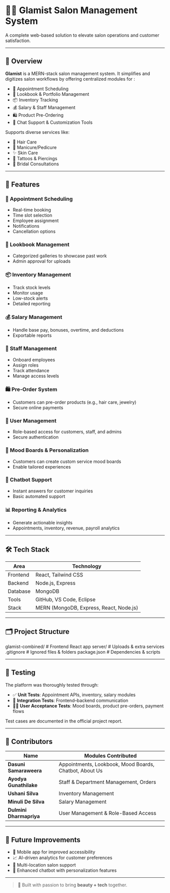 # 💇‍♀️ Glamist Salon Management System

A complete web-based solution to elevate salon operations and customer satisfaction.

---

## 🌟 Overview

**Glamist** is a MERN-stack salon management system.
It simplifies and digitizes salon workflows by offering centralized modules for :

- 📅 Appointment Scheduling  
- 📸 Lookbook & Portfolio Management  
- 📦 Inventory Tracking  
- 💰 Salary & Staff Management  
- 🛍️ Product Pre-Ordering  
- 🤖 Chat Support & Customization Tools  

Supports diverse services like:
- 💆 Hair Care  
- 💅 Manicure/Pedicure  
- ✨ Skin Care  
- 💍 Tattoos & Piercings  
- 👰 Bridal Consultations  

---

## 🚀 Features

### 📅 Appointment Scheduling
- Real-time booking  
- Time slot selection  
- Employee assignment  
- Notifications  
- Cancellation options  

### 📸 Lookbook Management
- Categorized galleries to showcase past work  
- Admin approval for uploads  

### 📦 Inventory Management
- Track stock levels  
- Monitor usage  
- Low-stock alerts  
- Detailed reporting  

### 💰 Salary Management
- Handle base pay, bonuses, overtime, and deductions  
- Exportable reports  

### 👥 Staff Management
- Onboard employees  
- Assign roles  
- Track attendance  
- Manage access levels  

### 🛍️ Pre-Order System
- Customers can pre-order products (e.g., hair care, jewelry)  
- Secure online payments  

### 🔐 User Management
- Role-based access for customers, staff, and admins  
- Secure authentication  

### 🎨 Mood Boards & Personalization
- Customers can create custom service mood boards  
- Enable tailored experiences  

### 🤖 Chatbot Support
- Instant answers for customer inquiries  
- Basic automated support  

### 📊 Reporting & Analytics
- Generate actionable insights  
- Appointments, inventory, revenue, payroll analytics  

---

## 🛠️ Tech Stack

| Area        | Technology                 |
|-------------|----------------------------|
| Frontend    | React, Tailwind CSS        |
| Backend     | Node.js, Express           |
| Database    | MongoDB                    |
| Tools       | GitHub, VS Code, Eclipse   |
| Stack       | MERN (MongoDB, Express, React, Node.js) |

---

## 🗂️ Project Structure

glamist-combined/ # Frontend React app
server/ # Uploads & extra services
.gitignore # Ignored files & folders
package.json # Dependencies & scripts


---

## 🧪 Testing

The platform was thoroughly tested through:

- ✅ **Unit Tests**: Appointment APIs, inventory, salary modules  
- 🔗 **Integration Tests**: Frontend–backend communication  
- 👨‍💻 **User Acceptance Tests**: Mood boards, product pre-orders, payment flows  

Test cases are documented in the official project report.

---

## 👥 Contributors

| Name                | Modules Contributed                                              |
|---------------------|------------------------------------------------------------------|
| **Dasuni Samaraweera**      | Appointments, Lookbook, Mood Boards, Chatbot, About Us   |
| **Ayodya Gunathilake**      | Staff & Department Management, Orders                     |
| **Ushani Silva**            | Inventory Management                                       |
| **Minuli De Silva**         | Salary Management                                          |
| **Dulmini Dharmapriya**     | User Management & Role-Based Access                       |

---

## 🔮 Future Improvements

- 📱 Mobile app for improved accessibility  
- 📈 AI-driven analytics for customer preferences  
- 🏢 Multi-location salon support  
- 🧠 Enhanced chatbot with personalization features  

---

> 🎨 Built with passion to bring **beauty + tech** together.

